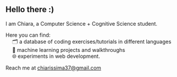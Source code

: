 ## Hello there :)

I am Chiara, a Computer Science + Cognitive Science student. 

Here you can find:\
&emsp; 🗂️ a database of coding exercises/tutorials in different languages\
&emsp; 🤖 machine learning projects and walkthroughs\
&emsp; 🌐 experiments in web development. 


Reach me at chiarissima37@gmail.com
